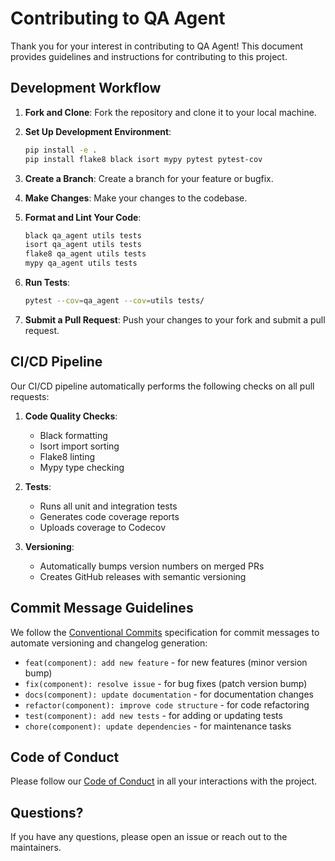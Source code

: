# Contributing to QA Agent

Thank you for your interest in contributing to QA Agent! This document provides guidelines and instructions for contributing to this project.

## Development Workflow

1. **Fork and Clone**: Fork the repository and clone it to your local machine.

2. **Set Up Development Environment**:
   ```bash
   pip install -e .
   pip install flake8 black isort mypy pytest pytest-cov
   ```

3. **Create a Branch**: Create a branch for your feature or bugfix.

4. **Make Changes**: Make your changes to the codebase.

5. **Format and Lint Your Code**:
   ```bash
   black qa_agent utils tests
   isort qa_agent utils tests
   flake8 qa_agent utils tests
   mypy qa_agent utils tests
   ```

6. **Run Tests**:
   ```bash
   pytest --cov=qa_agent --cov=utils tests/
   ```

7. **Submit a Pull Request**: Push your changes to your fork and submit a pull request.

## CI/CD Pipeline

Our CI/CD pipeline automatically performs the following checks on all pull requests:

1. **Code Quality Checks**:
   - Black formatting
   - Isort import sorting
   - Flake8 linting
   - Mypy type checking

2. **Tests**:
   - Runs all unit and integration tests
   - Generates code coverage reports
   - Uploads coverage to Codecov

3. **Versioning**:
   - Automatically bumps version numbers on merged PRs
   - Creates GitHub releases with semantic versioning

## Commit Message Guidelines

We follow the [Conventional Commits](https://www.conventionalcommits.org/) specification for commit messages to automate versioning and changelog generation:

- `feat(component): add new feature` - for new features (minor version bump)
- `fix(component): resolve issue` - for bug fixes (patch version bump)
- `docs(component): update documentation` - for documentation changes
- `refactor(component): improve code structure` - for code refactoring
- `test(component): add new tests` - for adding or updating tests
- `chore(component): update dependencies` - for maintenance tasks

## Code of Conduct

Please follow our [Code of Conduct](CODE_OF_CONDUCT.md) in all your interactions with the project.

## Questions?

If you have any questions, please open an issue or reach out to the maintainers.